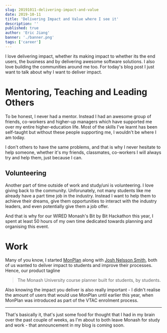 ```yaml
---
slug: 20191011-delivering-impact-and-value
date: 2019-10-11
title: 'Delivering Impact and Value where I see it'
description: ''
published: true
author: 'Eric Jiang'
banner: './banner.png'
tags: ['career']
---
```


I love delivering impact, whether its making impact to whether its the end users, the business and by delivering awesome software solutions. I also love building the communities around me too. For today's blog post I just want to talk about why I want to deliver impact.

# Mentoring, Teaching and Leading Others

To be honest, I never had a mentor. Instead I had an awesome group of friends, co-workers and higher-up managers which have supported me over my entire higher-education life. Most of the skills I’ve learnt has been self-taught but without these people supporting me, I wouldn't be where I am today.

I don't others to have the same problems, and that is why I never hesitate to help someone, whether it's my friends, classmates, co-workers I will always try and help them, just because I can.

## Volunteering

Another part of time outside of work and study/uni is volunteering. I love giving back to the community. Unforunately, not many students like me already have a part time job in the industry. Instead I want to help them to achieve their dreams, give them opportunities to interact with the industry leaders, and even potentially give them a job offer.

And that is why for our WIRED Monash's Bit by Bit Hackathon this year, I spent at least 50 hours of my own time dedicated towards planning and organising this event.

# Work

Many of you know, I started [MonPlan](https://monplan.apps.monash.edu) along with [Josh Nelsson Smith](https://jnelssonsmith.com/), both of us wanted to deliver impact to students and improve their processes. Hence, our product tagline

> The Monash University course planner built for students, by students.

Also knowing the impact you deliver is also really important - I didn't realise the amount of users that would use MonPlan until earlier this year, when MonPlan was introduced as part of the VTAC enrolment process.

---

That's basically it, that's just some food for thought that I had in my brain over the past couple of weeks, as I'm about to both leave Monash for study and work - that announcement in my blog is coming soon.
